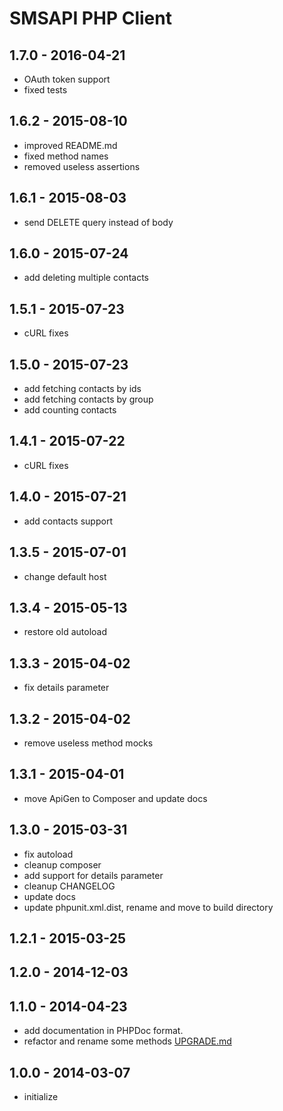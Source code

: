 # SMSAPI PHP Client

## 1.7.0 - 2016-04-21
* OAuth token support
* fixed tests

## 1.6.2 - 2015-08-10
* improved README.md
* fixed method names
* removed useless assertions

## 1.6.1 - 2015-08-03
* send DELETE query instead of body

## 1.6.0 - 2015-07-24
* add deleting multiple contacts

## 1.5.1 - 2015-07-23
* cURL fixes

## 1.5.0 - 2015-07-23
* add fetching contacts by ids
* add fetching contacts by group
* add counting contacts

## 1.4.1 - 2015-07-22
* cURL fixes

## 1.4.0 - 2015-07-21
* add contacts support

## 1.3.5 - 2015-07-01
* change default host

## 1.3.4 - 2015-05-13
* restore old autoload

## 1.3.3 - 2015-04-02
* fix details parameter

## 1.3.2 - 2015-04-02
* remove useless method mocks

## 1.3.1 - 2015-04-01
* move ApiGen to Composer and update docs

## 1.3.0 - 2015-03-31
* fix autoload
* cleanup composer
* add support for details parameter
* cleanup CHANGELOG
* update docs
* update phpunit.xml.dist, rename and move to build directory

## 1.2.1 - 2015-03-25

## 1.2.0 - 2014-12-03

## 1.1.0 - 2014-04-23
* add documentation in PHPDoc format.
* refactor and rename some methods [UPGRADE.md](UPGRADE.md)

## 1.0.0 - 2014-03-07
* initialize
